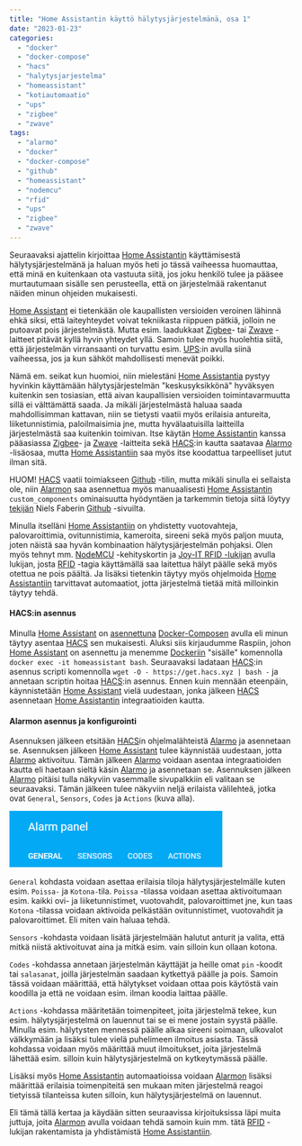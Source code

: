 ```yaml
---
title: "Home Assistantin käyttö hälytysjärjestelmänä, osa 1"
date: "2023-01-23"
categories: 
  - "docker"
  - "docker-compose"
  - "hacs"
  - "halytysjarjestelma"
  - "homeassistant"
  - "kotiautomaatio"
  - "ups"
  - "zigbee"
  - "zwave"
tags: 
  - "alarmo"
  - "docker"
  - "docker-compose"
  - "github"
  - "homeassistant"
  - "nodemcu"
  - "rfid"
  - "ups"
  - "zigbee"
  - "zwave"
---
```


Seuraavaksi ajattelin kirjoittaa [Home Assistantin](https://www.home-assistant.io/) käyttämisestä hälytysjärjestelmänä ja haluan myös heti jo tässä vaiheessa huomauttaa, että minä en kuitenkaan ota vastuuta siitä, jos joku henkilö tulee ja pääsee murtautumaan sisälle sen perusteella, että on järjestelmää rakentanut näiden minun ohjeiden mukaisesti.

[Home Assistant](https://www.home-assistant.io/) ei tietenkään ole kaupallisten versioiden veroinen lähinnä ehkä siksi, että laiteyhteydet voivat tekniikasta riippuen pätkiä, jolloin ne putoavat pois järjestelmästä. Mutta esim. laadukkaat [Zigbee](https://en.wikipedia.org/wiki/ZigBee)\- tai [Zwave](https://en.wikipedia.org/wiki/Z-Wave) -laitteet pitävät kyllä hyvin yhteydet yllä. Samoin tulee myös huolehtia siitä, että järjestelmän virransaanti on turvattu esim. [UPS](https://fasted.dy.fi/index.php/2022/07/uuden-upsin-kayttoonotto-ja-nutin-asennuksen-kertaus/):in avulla siinä vaiheessa, jos ja kun sähköt mahdollisesti menevät poikki.

Nämä em. seikat kun huomioi, niin mielestäni [Home Assistantia](https://www.home-assistant.io/) pystyy hyvinkin käyttämään hälytysjärjestelmän "keskusyksikkönä" hyväksyen kuitenkin sen tosiasian, että aivan kaupallisien versioiden toimintavarmuutta sillä ei välttämättä saada. Ja mikäli järjestelmästä haluaa saada mahdollisimman kattavan, niin se tietysti vaatii myös erilaisia antureita, liiketunnistimia, paloilmaisimia jne, mutta hyvälaatuisilla laitteilla järjestelmästä saa kuitenkin toimivan. Itse käytän [Home Assistantin](https://www.home-assistant.io/) kanssa pääasiassa [Zigbee](https://en.wikipedia.org/wiki/ZigBee)\- ja [Zwave](https://en.wikipedia.org/wiki/Z-Wave) -laitteita sekä [HACS](https://hacs.xyz/):in kautta saatavaa [Alarmo](https://github.com/nielsfaber/alarmo) -lisäosaa, mutta [Home Assistantiin](https://www.home-assistant.io/) saa myös itse koodattua tarpeelliset jutut ilman sitä.

HUOM! [HACS](https://hacs.xyz/) vaatii toimiakseen [Github](https://github.com/) -tilin, mutta mikäli sinulla ei sellaista ole, niin [Alarmon](https://github.com/nielsfaber/alarmo) saa asennettua myös manuaalisesti [Home Assistantin](https://www.home-assistant.io/) `custom_components` ominaisuutta hyödyntäen ja tarkemmin tietoja siitä löytyy [tekijän](https://github.com/nielsfaber/alarmo) Niels Faberin [Github](https://github.com/) -sivuilta.

Minulla itselläni [Home Assistantiin](https://www.home-assistant.io/) on yhdistetty vuotovahteja, palovaroittimia, ovitunnistimia, kameroita, sireeni sekä myös paljon muuta, joten näistä saa hyvän kombinaation hälytysjärjestelmän pohjaksi. Olen myös tehnyt mm. [NodeMCU](https://www.nodemcu.com/index_en.html) -kehityskortin ja [Joy-IT RFID -lukijan](https://joy-it.net/en/products/SBC-RFID-RC522) avulla lukijan, josta [RFID](https://en.wikipedia.org/wiki/RFID) -tagia käyttämällä saa laitettua hälyt päälle sekä myös otettua ne pois päältä. Ja lisäksi tietenkin täytyy myös ohjelmoida [Home Assistantiin](https://www.home-assistant.io/) tarvittavat automaatiot, jotta järjestelmä tietää mitä milloinkin täytyy tehdä.

#### HACS:in asennus

Minulla [Home Assistant](https://www.home-assistant.io/) on [asennettuna](https://fasted.dy.fi/index.php/2022/08/home-assistantin-asennus-docker-composen-avulla/) [Docker-Composen](https://docs.docker.com/compose/) avulla eli minun täytyy asentaa [HACS](https://hacs.xyz/) sen mukaisesti. Aluksi siis kirjaudumme Raspiin, johon [Home Assistant](https://www.home-assistant.io/) on asennettu ja menemme [Dockeriin](https://www.docker.com/) "sisälle" komennolla `docker exec -it homeassistant bash`. Seuraavaksi ladataan [HACS](https://hacs.xyz/):in asennus scripti komennolla `wget -O - https://get.hacs.xyz | bash -` ja annetaan scriptin hoitaa [HACS](https://hacs.xyz/):in asennus. Ennen kuin mennään eteenpäin, käynnistetään [Home Assistant](https://www.home-assistant.io/) vielä uudestaan, jonka jälkeen [HACS](https://hacs.xyz/) asennetaan [Home Assistantin](https://www.home-assistant.io/) integraatioiden kautta.

#### Alarmon asennus ja konfigurointi

Asennuksen jälkeen etsitään [HACS](https://hacs.xyz/)in ohjelmalähteistä [Alarmo](https://github.com/nielsfaber/alarmo) ja asennetaan se. Asennuksen jälkeen [Home Assistant](https://www.home-assistant.io/) tulee käynnistää uudestaan, jotta [Alarmo](https://github.com/nielsfaber/alarmo) aktivoituu. Tämän jälkeen [Alarmo](https://github.com/nielsfaber/alarmo) voidaan asentaa integraatioiden kautta eli haetaan sieltä käsin [Alarmo](https://github.com/nielsfaber/alarmo) ja asennetaan se. Asennuksen jälkeen [Alarmo](https://github.com/nielsfaber/alarmo) pitäisi tulla näkyviin vasemmalle sivupalkkiin eli valitaan se seuraavaksi. Tämän jälkeen tulee näkyviin neljä erilaista välilehteä, jotka ovat `General`, `Sensors`, `Codes` ja `Actions` (kuva alla).

![](/images/home-assistantin-kaytto-halytysjarjestelmana-osa-1/kuva1.webp)

`General` kohdasta voidaan asettaa erilaisia tiloja hälytysjärjestelmälle kuten esim. `Poissa-` ja `Kotona-`tila. `Poissa` -tilassa voidaan asettaa aktivoitumaan esim. kaikki ovi- ja liiketunnistimet, vuotovahdit, palovaroittimet jne, kun taas `Kotona` -tilassa voidaan aktivoida pelkästään ovitunnistimet, vuotovahdit ja palovaroittimet. Eli miten vain haluaa tehdä.

`Sensors` -kohdasta voidaan lisätä järjestelmään halutut anturit ja valita, että mitkä niistä aktivoituvat aina ja mitkä esim. vain silloin kun ollaan kotona.

`Codes` -kohdassa annetaan järjestelmän käyttäjät ja heille omat `pin` -koodit tai `salasanat`, joilla järjestelmän saadaan kytkettyä päälle ja pois. Samoin tässä voidaan määrittää, että hälytykset voidaan ottaa pois käytöstä vain koodilla ja että ne voidaan esim. ilman koodia laittaa päälle.

`Actions` -kohdassa määritetään toimenpiteet, joita järjestelmä tekee, kun esim. hälytysjärjestelmä on lauennut tai se ei mene jostain syystä päälle. Minulla esim. hälytysten mennessä päälle alkaa sireeni soimaan, ulkovalot välkkymään ja lisäksi tulee vielä puhelimeen ilmoitus asiasta. Tässä kohdassa voidaan myös määrittää muut ilmoitukset, joita järjestelmä lähettää esim. silloin kuin hälytysjärjestelmä on kytkeytymässä päälle.

Lisäksi myös [Home Assistantin](https://www.home-assistant.io/) automaatioissa voidaan [Alarmon](https://github.com/nielsfaber/alarmo) lisäksi määrittää erilaisia toimenpiteitä sen mukaan miten järjestelmä reagoi tietyissä tilanteissa kuten silloin, kun hälytysjärjestelmä on lauennut.

Eli tämä tällä kertaa ja käydään sitten seuraavissa kirjoituksissa läpi muita juttuja, joita [Alarmon](https://github.com/nielsfaber/alarmo) avulla voidaan tehdä samoin kuin mm. tätä [RFID](https://en.wikipedia.org/wiki/RFID) -lukijan rakentamista ja yhdistämistä [Home Assistantiin](https://www.home-assistant.io/).

